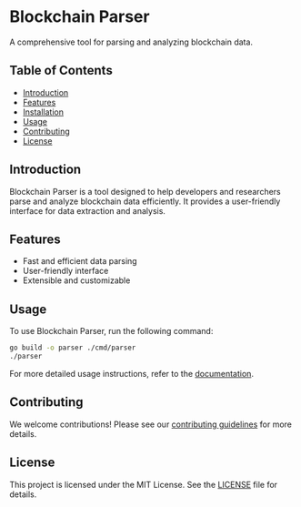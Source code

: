 # Blockchain Parser

A comprehensive tool for parsing and analyzing blockchain data.

## Table of Contents

- [Introduction](#introduction)
- [Features](#features)
- [Installation](#installation)
- [Usage](#usage)
- [Contributing](#contributing)
- [License](#license)

## Introduction

Blockchain Parser is a tool designed to help developers and researchers parse and analyze blockchain data efficiently. It provides a user-friendly interface for data extraction and analysis.

## Features

- Fast and efficient data parsing
- User-friendly interface
- Extensible and customizable


## Usage

To use Blockchain Parser, run the following command:

```bash
go build -o parser ./cmd/parser
./parser 
```

For more detailed usage instructions, refer to the [documentation](docs/USAGE.md).

## Contributing

We welcome contributions! Please see our [contributing guidelines](CONTRIBUTING.md) for more details.

## License

This project is licensed under the MIT License. See the [LICENSE](LICENSE) file for details.
